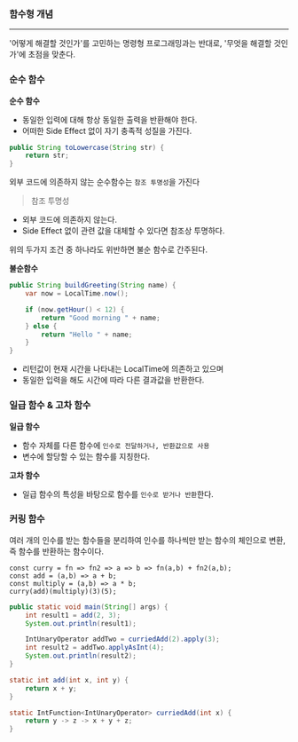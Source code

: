 ### 함수형 개념

---

'어떻게 해결할 것인가'를 고민하는 명령형 프로그래밍과는 반대로, '무엇을 해결할 것인가'에 초점을 맞춘다.

### 순수 함수

**순수 함수**
- 동일한 입력에 대해 항상 동일한 출력을 반환해야 한다.
- 어떠한 Side Effect 없이 자기 충족적 성질을 가진다.
```java
public String toLowercase(String str) {
    return str;
}
```
외부 코드에 의존하지 않는 순수함수는 `참조 투명성`을 가진다
> 참조 투명성
- 외부 코드에 의존하지 않는다.
- Side Effect 없이 관련 값을 대체할 수 있다면 참조상 투명하다.

위의 두가지 조건 중 하나라도 위반하면 불순 함수로 간주된다.

**불순함수**
```java
public String buildGreeting(String name) {
    var now = LocalTime.now();

    if (now.getHour() < 12) {
        return "Good morning " + name;
    } else {
        return "Hello " + name;
    }
}
```
- 리턴값이 현재 시간을 나타내는 LocalTime에 의존하고 있으며 
- 동일한 입력을 해도 시간에 따라 다른 결과값을 반환한다.

### 일급 함수 & 고차 함수
**일급 함수**
- 함수 자체를 다른 함수에 `인수로 전달하거나, 반환값으로 사용`
- 변수에 할당할 수 있는 함수를 지칭한다.

**고차 함수**
- 일급 함수의 특성을 바탕으로 함수를 `인수로 받거나 반환`한다.

### 커링 함수
여러 개의 인수를 받는 함수들을 분리하여 인수를 하나씩만 받는 함수의 체인으로 변환, 즉 함수를 반환하는 함수이다.
```Js
const curry = fn => fn2 => a => b => fn(a,b) + fn2(a,b);
const add = (a,b) => a + b;
const multiply = (a,b) => a * b;
curry(add)(multiply)(3)(5);
```
```Java
public static void main(String[] args) {
    int result1 = add(2, 3);
    System.out.println(result1);

    IntUnaryOperator addTwo = curriedAdd(2).apply(3);
    int result2 = addTwo.applyAsInt(4);
    System.out.println(result2);
}

static int add(int x, int y) {
    return x + y;
}

static IntFunction<IntUnaryOperator> curriedAdd(int x) {
    return y -> z -> x + y + z;
}
```